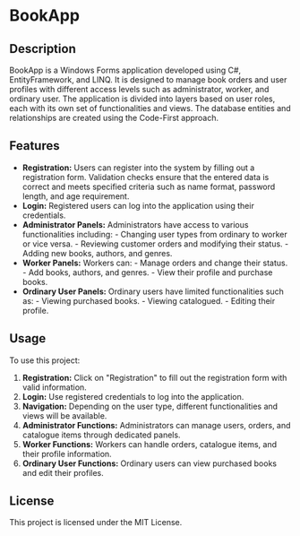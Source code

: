 # BookApp
## Description
BookApp is a Windows Forms application developed using C#, EntityFramework, and LINQ. It is designed to manage book orders and user profiles with different access levels such as administrator, worker, and ordinary user. The application is divided into layers based on user roles, each with its own set of functionalities and views. The database entities and relationships are created using the Code-First approach.

## Features
- **Registration:** Users can register into the system by filling out a registration form. Validation checks ensure that the entered data is correct and meets specified criteria such as name format, password length, and age requirement.
- **Login:** Registered users can log into the application using their credentials.
- **Administrator Panels:** Administrators have access to various functionalities including:
        - Changing user types from ordinary to worker or vice versa.
        - Reviewing customer orders and modifying their status.
        - Adding new books, authors, and genres.
- **Worker Panels:** Workers can:
        - Manage orders and change their status.
        - Add books, authors, and genres.
        - View their profile and purchase books.
- **Ordinary User Panels:** Ordinary users have limited functionalities such as:
        - Viewing purchased books.
        - Viewing catalogued.
        - Editing their profile.

## Usage
To use this project:

1. **Registration:** Click on "Registration" to fill out the registration form with valid information.
2. **Login:** Use registered credentials to log into the application.
3. **Navigation:** Depending on the user type, different functionalities and views will be available.
4. **Administrator Functions:** Administrators can manage users, orders, and catalogue items through dedicated panels.
5. **Worker Functions:** Workers can handle orders, catalogue items, and their profile information.
6. **Ordinary User Functions:** Ordinary users can view purchased books and edit their profiles.

## License
This project is licensed under the MIT License.

